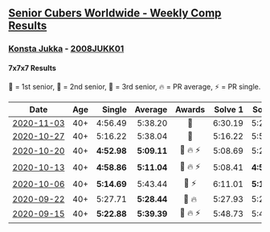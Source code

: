 <style>table {white-space: nowrap;}</style>
<link rel="stylesheet" type="text/css" href="/scw-comp/css/flags.css" />

## [Senior Cubers Worldwide - Weekly Comp Results](/scw-comp/results/)
### [Konsta Jukka](README.md) - [2008JUKK01](https://www.worldcubeassociation.org/persons/2008JUKK01?event=777)
#### 7x7x7 Results

<span style="white-space: nowrap;">🥇 = 1st senior</span>, <span style="white-space: nowrap;">🥈 = 2nd senior</span>, <span style="white-space: nowrap;">🥉 = 3rd senior</span>, <span style="white-space: nowrap;">🔥 = PR average</span>, <span style="white-space: nowrap;">⚡ = PR single</span>.

| Date | Age | Single | Average | Awards | Solve 1 | Solve 2 | Solve 3 | Video |
| :--: | :--: | --: | --: | :--: | --: | --: | --: | :-- |
| [2020-11-03](../../results/2020-11-03/777.md) | 40+ | 4:56.49 | 5:38.20 | 🥈 | 6:30.19 | 5:27.93 | 4:56.49 | [Desktop](https://www.facebook.com/events/391709741873523/permalink/396415791402918) / [Mobile](https://m.facebook.com/events/391709741873523?view=permalink&id=396415791402918) |
| [2020-10-27](../../results/2020-10-27/777.md) | 40+ | 5:16.22 | 5:38.04 | 🥈 | 5:16.22 | 5:51.75 | 5:46.15 | [Desktop](https://www.facebook.com/events/1621959871298390/permalink/1627563280738049) / [Mobile](https://m.facebook.com/events/1621959871298390?view=permalink&id=1627563280738049) |
| [2020-10-20](../../results/2020-10-20/777.md) | 40+ | **4:52.98** | **5:09.11** | 🥈 🔥 ⚡ | 5:08.69 | 5:25.67 | **4:52.98** | [Desktop](https://www.facebook.com/events/758279974902955/permalink/762043601193259) / [Mobile](https://m.facebook.com/events/758279974902955?view=permalink&id=762043601193259) |
| [2020-10-13](../../results/2020-10-13/777.md) | 40+ | **4:58.86** | **5:11.04** | 🥈 🔥 ⚡ | 5:08.41 | **4:58.86** | 5:25.86 | [Desktop](https://www.facebook.com/events/746942356162446/permalink/750806899109325) / [Mobile](https://m.facebook.com/events/746942356162446?view=permalink&id=750806899109325) |
| [2020-10-06](../../results/2020-10-06/777.md) | 40+ | **5:14.69** | 5:43.44 | 🥈 ⚡ | 6:11.01 | **5:14.69** | 5:44.62 | [Desktop](https://www.facebook.com/events/2766581680255939/permalink/2770168873230553) / [Mobile](https://m.facebook.com/events/2766581680255939?view=permalink&id=2770168873230553) |
| [2020-09-22](../../results/2020-09-22/777.md) | 40+ | 5:27.71 | **5:28.44** | 🥈 🔥 | 5:27.93 | 5:27.71 | 5:29.67 | [Desktop](https://www.facebook.com/events/342541897161786/permalink/345665523516090) / [Mobile](https://m.facebook.com/events/342541897161786?view=permalink&id=345665523516090) |
| [2020-09-15](../../results/2020-09-15/777.md) | 40+ | **5:22.88** | **5:39.39** | 🥉 🔥 ⚡ | 5:48.73 | 5:46.55 | **5:22.88** | [Desktop](https://www.facebook.com/events/655903882008117/permalink/662009514730887) / [Mobile](https://m.facebook.com/events/655903882008117?view=permalink&id=662009514730887) |


<!-- Global site tag (gtag.js) - Google Analytics -->
<script async src="https://www.googletagmanager.com/gtag/js?id=UA-86348435-3"></script>
<script>window.dataLayer = window.dataLayer || []; function gtag() {dataLayer.push(arguments);} gtag('js', new Date()); gtag('config', 'UA-86348435-3');</script>
